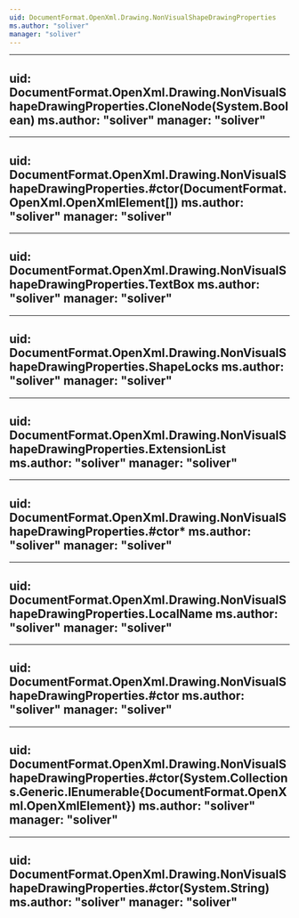 ```yaml
---
uid: DocumentFormat.OpenXml.Drawing.NonVisualShapeDrawingProperties
ms.author: "soliver"
manager: "soliver"
---
```


---
uid: DocumentFormat.OpenXml.Drawing.NonVisualShapeDrawingProperties.CloneNode(System.Boolean)
ms.author: "soliver"
manager: "soliver"
---

---
uid: DocumentFormat.OpenXml.Drawing.NonVisualShapeDrawingProperties.#ctor(DocumentFormat.OpenXml.OpenXmlElement[])
ms.author: "soliver"
manager: "soliver"
---

---
uid: DocumentFormat.OpenXml.Drawing.NonVisualShapeDrawingProperties.TextBox
ms.author: "soliver"
manager: "soliver"
---

---
uid: DocumentFormat.OpenXml.Drawing.NonVisualShapeDrawingProperties.ShapeLocks
ms.author: "soliver"
manager: "soliver"
---

---
uid: DocumentFormat.OpenXml.Drawing.NonVisualShapeDrawingProperties.ExtensionList
ms.author: "soliver"
manager: "soliver"
---

---
uid: DocumentFormat.OpenXml.Drawing.NonVisualShapeDrawingProperties.#ctor*
ms.author: "soliver"
manager: "soliver"
---

---
uid: DocumentFormat.OpenXml.Drawing.NonVisualShapeDrawingProperties.LocalName
ms.author: "soliver"
manager: "soliver"
---

---
uid: DocumentFormat.OpenXml.Drawing.NonVisualShapeDrawingProperties.#ctor
ms.author: "soliver"
manager: "soliver"
---

---
uid: DocumentFormat.OpenXml.Drawing.NonVisualShapeDrawingProperties.#ctor(System.Collections.Generic.IEnumerable{DocumentFormat.OpenXml.OpenXmlElement})
ms.author: "soliver"
manager: "soliver"
---

---
uid: DocumentFormat.OpenXml.Drawing.NonVisualShapeDrawingProperties.#ctor(System.String)
ms.author: "soliver"
manager: "soliver"
---

